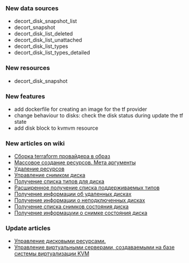 ### New data sources

- decort_disk_snapshot_list
- decort_snapshot
- decort_disk_list_deleted
- decort_disk_list_unattached
- decort_disk_list_types
- decort_disk_list_types_detailed

### New resources

- decort_disk_snapshot

### New features

- add dockerfile for creating an image for the tf provider
- change behaviour to disks: check the disk status during update the tf state
- add disk block to kvmvm resource

### New articles on wiki

- [Сборка terraform провайдера в образ](https://github.com/rudecs/terraform-provider-decort/wiki/04.05-Сборка-terraform-провайдера-в-образ)
- [Массовое создание ресурсов. Мета аргументы](https://github.com/rudecs/terraform-provider-decort/wiki/05.04-Массовое-создание-ресурсов.-Мета-аргументы)
- [Удаление ресурсов](https://github.com/rudecs/terraform-provider-decort/wiki/05.05-Удаление-ресурсов)
- [Управление снимком диска](https://github.com/rudecs/terraform-provider-decort/wiki/07.01.19-Resource-функция-decort_disk_snapshot-управление-снимком-диска)
- [Получение списка типов для диска](https://github.com/rudecs/terraform-provider-decort/wiki/06.01.39-Data-функция-decort_disk_list_types-получение-списка-типов-диска)
- [Расширенное получение списка поддерживаемых типов](https://github.com/rudecs/terraform-provider-decort/wiki/06.01.40-Data-функция-decort_disk_list_types_detailed-расширенное-получение-информации-о-поддерживаемых-типах-дисков)
- [Получение информации об удаленных дисках](https://github.com/rudecs/terraform-provider-decort/wiki/06.01.41-Data-функция-decort_disk_list_deleted-получение-информации-об-удаленных-дисках)
- [Получение информации о неподключенных дисках](https://github.com/rudecs/terraform-provider-decort/wiki/06.01.42-Data-функция-decort_disk_list_unattached-получение-информации-о-неподключенных-дисках)
- [Получение списка снимков состояния диска](https://github.com/rudecs/terraform-provider-decort/wiki/06.01.43-Data-функция-decort_disk_snapshot_list-получение-списка-снимков-состояния-диска)
- [Получение информацуии о снимке состояния диска](https://github.com/rudecs/terraform-provider-decort/wiki/06.01.44-Data-функция-decort_disk_snapshot-получение-информации-о-снимке-состояния)

### Update articles

- [Управление дисковыми ресурсами.](https://github.com/rudecs/terraform-provider-decort/wiki/07.01.03-Resource-функция-decort_disk-управление-дисковыми-ресурсами)
- [Управление виртуальными серверами, создаваемыми на базе системы виртуализации KVM](https://github.com/rudecs/terraform-provider-decort/wiki/07.01.01-Resource-функция-decort_kvmvm-управление-виртуальными-машинами-на-базе-KVM)
